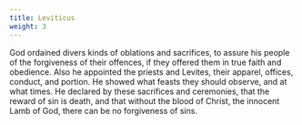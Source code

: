 ```yaml
---
title: Leviticus
weight: 3
---
```


God ordained divers kinds of oblations and sacrifices, to assure his people of the forgiveness of their offences, if they offered them in true faith and obedience. Also he appointed the priests and Levites, their apparel, offices, conduct, and portion. He showed what feasts they should observe, and at what times. He declared by these sacrifices and ceremonies, that the reward of sin is death, and that without the blood of Christ, the innocent Lamb of God, there can be no forgiveness of sins.

